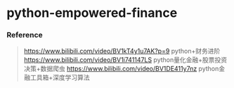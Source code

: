 # python-empowered-finance

### Reference
> https://www.bilibili.com/video/BV1kT4y1u7AK?p=9 python+财务进阶
> https://www.bilibili.com/video/BV1i741147LS python量化金融+股票投资决策+数据爬虫
> https://www.bilibili.com/video/BV1DE411y7nz python金融工具箱+深度学习算法

